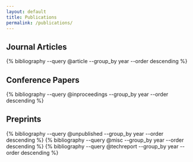 ```yaml
---
layout: default
title: Publications
permalink: /publications/
---
```


## Journal Articles
{% bibliography --query @article --group_by year --order descending %}

## Conference Papers
{% bibliography --query @inproceedings --group_by year --order descending %}

## Preprints
{% bibliography --query @unpublished --group_by year --order descending %}
{% bibliography --query @misc --group_by year --order descending %}
{% bibliography --query @techreport --group_by year --order descending %}

